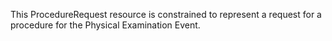 This ProcedureRequest resource is constrained to represent a request for a procedure for the Physical Examination Event.